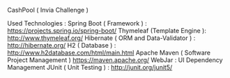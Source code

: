 CashPool ( Invia Challenge )

Used Technologies :
Spring Boot ( Framework ) : https://projects.spring.io/spring-boot/
Thymeleaf (Template Engine ): http://www.thymeleaf.org/
Hibernate ( ORM and Data-Validator ) : http://hibernate.org/
H2 ( Database ) : http://www.h2database.com/html/main.html
Apache Maven ( Software Project Management ) https://maven.apache.org/
WebJar : UI Dependency Management
JUnit ( Unit Testing ) : http://junit.org/junit5/
